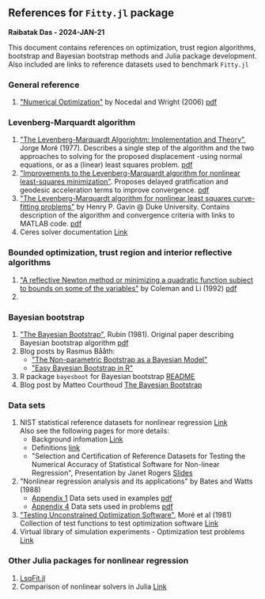 ## References for `Fitty.jl` package

**Raibatak Das - 2024-JAN-21**

This document contains references on optimization, trust region algorithms, bootstrap and Bayesian bootstrap methods and Julia package development. Also included are links to reference datasets used to benchmark `Fitty.jl`

### General reference

1. ["Numerical Optimization"](NocedalWright-2006-NumericalOptimization.pdf) by Nocedal and Wright (2006) <a href="https://www.math.uci.edu/~qnie/Publications/NumericalOptimization.pdf" target="_blank">pdf</a>

### Levenberg-Marquardt algorithm

1. ["The Levenberg-Marquardt Algorightm: Implementation and Theory"](More-1977-Levenberg-Marquardt.pdf), Jorge Moré (1977). Describes a single step of the algorithm and the two approaches to solving for the proposed displacement -using normal equations, or as a (linear) least squares problem. <a href="https://typeset.io/pdf/the-levenberg-marquardt-algorithm-implementation-and-theory-u1ziue6l3q.pdf" target="_blank"> pdf </a>
2. ["Improvements to the Levenberg-Marquardt algorithm for nonlinear least-squares minimization"](Transtrum-Sethna-LM-2012.pdf). Proposes delayed gratification and geodesic acceleration terms to improve convergence. <a href="https://arxiv.org/abs/1201.5885" target="_blank"> pdf </a>
3. ["The Levenberg-Marquardt algorithm for nonlinear least squares curve-fitting problems"](Gavin-2019-LevenbergMarquardt.pdf) by Henry P. Gavin @ Duke University. Contains description of the algorithm and convergence criteria with links to MATLAB code. <a href="https://people.duke.edu/~hpgavin/m-files/lm.pdf" target="_blank">pdf</a>
4. Ceres solver documentation <a href="http://ceres-solver.org/index.html" target="_blank">Link</a>

### Bounded optimization, trust region and interior reflective algorithms 

1. ["A reflective Newton method or minimizing a quadratic function subject to bounds on some of the variables"](ColemanLi-1992-ReflectiveNewton.pdf) by Coleman and Li (1992) <a href="https://ecommons.cornell.edu/bitstream/1813/5486/1/92-111.pdf" target="_blank">pdf</a>
2. 

### Bayesian bootstrap

1. ["The Bayesian Bootstrap"](Rubin-1981-BayesianBootstrap.pdf), Rubin (1981). Original paper describing Bayesian bootstrap algorithm <a href="https://projecteuclid.org/euclid.aos/1176345338" target="_blank">pdf</a>
2.  Blog posts by Rasmus Bååth:
    - <a href="https://www.sumsar.net/blog/2015/04/the-non-parametric-bootstrap-as-a-bayesian-model/" target="_blank">"The Non-parametric Bootstrap as a Bayesian Model"</a>
    - <a href="https://www.sumsar.net/blog/2015/07/easy-bayesian-bootstrap-in-r/" target="_blank">"Easy Bayesian Bootstrap in R"</a>
3. R package `bayesboot` for Bayesian bootstrap <a href="https://cran.r-project.org/web/packages/bayesboot/readme/README.html">README</a> 
4. Blog post by Matteo Courthoud <a href="https://matteocourthoud.github.io/post/bayes_boot/" target="_blank">The Bayesian Bootstrap</a>

### Data sets

1. NIST statistical reference datasets for nonlinear regression <a href="https://www.itl.nist.gov/div898/strd/nls/nls_main.shtml" target="_blank">Link</a> <br> Also see the following pages for more details:  
    - Background infomation <a href="https://www.itl.nist.gov/div898/strd/nls/nls_info.shtml" target="_blank">Link</a> 
    - Definitions <a href="https://www.itl.nist.gov/div898/strd/nls/data/LINKS/c-misra1a.shtml" target="_blank">link</a>
    - "Selection and Certification of Reference Datasets for Testing the Numerical Accuracy of Statistical Software for Non-linear Regression", Presentation by Janet Rogers <a href="https://www.itl.nist.gov/div898/strd/general/related/jsm97jr/nls_title.html" target="_blank">Slides</a>
2. "Nonlinear regression analysis and its applications" by Bates and Watts (1988)
    - [Appendix 1](BatesWatts-1988-Appendix1-ExampleDataSets.pdf) Data sets used in examples <a href="https://onlinelibrary.wiley.com/doi/epdf/10.1002/9780470316757.app1" target="_blank">pdf</a>
    - [Appendix 4](BatesWatts-1988-Appendix4-ProblemDataSets.pdf) Data sets used in problems <a href="https://onlinelibrary.wiley.com/doi/epdf/10.1002/9780470316757.app4" target="_blank">pdf</a>
3. ["Testing Unconstrained Optimization Software"](More-1981-TestingUnconstrained.pdf), Moré et al (1981) Collection of test functions to test optimization software <a href="https://dl.acm.org/doi/pdf/10.1145/355934.355936" target="_blank">Link</a>
4. Virtual library of simulation experiments - Optimization test problems <a href="https://www.sfu.ca/~ssurjano/optimization.html" target="_blank">Link</a>

### Other Julia packages for nonlinear regression

1. <a href="https://julianlsolvers.github.io/LsqFit.jl/latest/" target="_blank">LsqFit.jl</a>
2. Comparison of nonlinear solvers in Julia <a href="https://juliapackagecomparisons.github.io/pages/nonlinear_solvers/#nonlinear_least_squares_solvers" target="_blank">Link</a>
